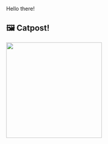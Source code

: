 Hello there!



## 🖼️ Catpost!

<sub>
    <img src="https://cdn2.thecatapi.com/images/h8.jpg" height="256">
</sub>

